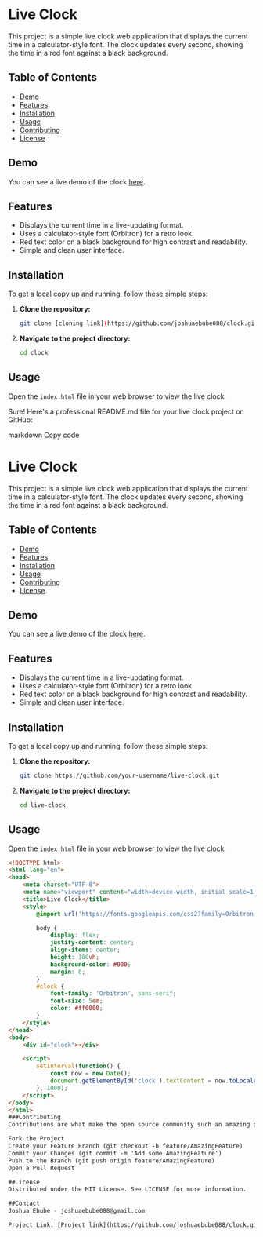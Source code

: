 # Live Clock

This project is a simple live clock web application that displays the current time in a calculator-style font. The clock updates every second, showing the time in a red font against a black background.

## Table of Contents

- [Demo](#demo)
- [Features](#features)
- [Installation](#installation)
- [Usage](#usage)
- [Contributing](#contributing)
- [License](#license)

## Demo

You can see a live demo of the clock [here](https://your-demo-link.com).

## Features

- Displays the current time in a live-updating format.
- Uses a calculator-style font (Orbitron) for a retro look.
- Red text color on a black background for high contrast and readability.
- Simple and clean user interface.

## Installation

To get a local copy up and running, follow these simple steps:

1. **Clone the repository:**
    ```sh
    git clone [cloning link](https://github.com/joshuaebube088/clock.git)
    ```

2. **Navigate to the project directory:**
    ```sh
    cd clock
    ```

## Usage

Open the `index.html` file in your web browser to view the live clock.

Sure! Here's a professional README.md file for your live clock project on GitHub:

markdown
Copy code
# Live Clock

This project is a simple live clock web application that displays the current time in a calculator-style font. The clock updates every second, showing the time in a red font against a black background.

## Table of Contents

- [Demo](#demo)
- [Features](#features)
- [Installation](#installation)
- [Usage](#usage)
- [Contributing](#contributing)
- [License](#license)

## Demo

You can see a live demo of the clock [here](https://your-demo-link.com).

## Features

- Displays the current time in a live-updating format.
- Uses a calculator-style font (Orbitron) for a retro look.
- Red text color on a black background for high contrast and readability.
- Simple and clean user interface.

## Installation

To get a local copy up and running, follow these simple steps:

1. **Clone the repository:**
    ```sh
    git clone https://github.com/your-username/live-clock.git
    ```

2. **Navigate to the project directory:**
    ```sh
    cd live-clock
    ```

## Usage

Open the `index.html` file in your web browser to view the live clock.

```html
<!DOCTYPE html>
<html lang="en">
<head>
    <meta charset="UTF-8">
    <meta name="viewport" content="width=device-width, initial-scale=1.0">
    <title>Live Clock</title>
    <style>
        @import url('https://fonts.googleapis.com/css2?family=Orbitron:wght@400&display=swap');

        body {
            display: flex;
            justify-content: center;
            align-items: center;
            height: 100vh;
            background-color: #000;
            margin: 0;
        }
        #clock {
            font-family: 'Orbitron', sans-serif;
            font-size: 5em;
            color: #ff0000;
        }
    </style>
</head>
<body>
    <div id="clock"></div>

    <script>
        setInterval(function() {
            const now = new Date();
            document.getElementById('clock').textContent = now.toLocaleTimeString();
        }, 1000);
    </script>
</body>
</html>
###Contributing
Contributions are what make the open source community such an amazing place to learn, inspire, and create. Any contributions you make are greatly appreciated.

Fork the Project
Create your Feature Branch (git checkout -b feature/AmazingFeature)
Commit your Changes (git commit -m 'Add some AmazingFeature')
Push to the Branch (git push origin feature/AmazingFeature)
Open a Pull Request

##License
Distributed under the MIT License. See LICENSE for more information.

##Contact
Joshua Ebube - joshuaebube088@gmail.com

Project Link: [Project link](https://github.com/joshuaebube088/clock.git)
